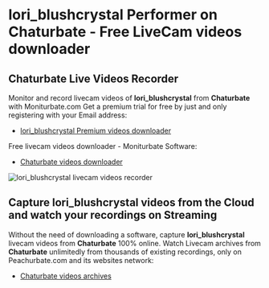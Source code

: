 # lori_blushcrystal Performer on Chaturbate - Free LiveCam videos downloader

## Chaturbate Live Videos Recorder

Monitor and record livecam videos of **lori_blushcrystal** from **Chaturbate** with Moniturbate.com
Get a premium trial for free by just and only registering with your Email address:
* [lori_blushcrystal Premium videos downloader](https://moniturbate.com/request-demo-licence-key.html)

Free livecam videos downloader - Moniturbate Software:
* [Chaturbate videos downloader](https://moniturbate.com/moniturbate-download-software.html)

![lori_blushcrystal livecam videos recorder](https://peachurnet.com/templates/moniturbate-software.png)


## Capture lori_blushcrystal videos from the Cloud and watch your recordings on Streaming

Without the need of downloading a software, capture **lori_blushcrystal** livecam videos from **Chaturbate** 100% online.
Watch Livecam archives from **Chaturbate** unlimitedly from thousands of existing recordings, only on Peachurbate.com and its websites network:
* [Chaturbate videos archives](https://peachurnet.com/)